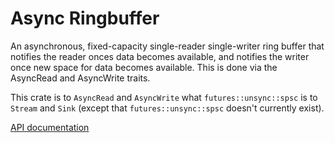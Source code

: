 # Async Ringbuffer

An asynchronous, fixed-capacity single-reader single-writer ring buffer that notifies the reader onces data becomes available, and notifies the writer once new space for data becomes available. This is done via the AsyncRead and AsyncWrite traits.

This crate is to `AsyncRead` and `AsyncWrite` what `futures::unsync::spsc` is to `Stream` and `Sink` (except that `futures::unsync::spsc` doesn't currently exist).

[API documentation](https://docs.rs/async_ringbuffer/)
